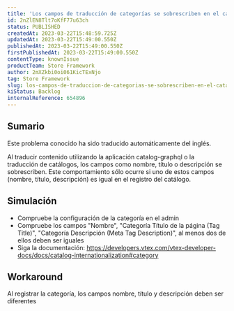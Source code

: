 ```yaml
---
title: 'Los campos de traducción de categorías se sobrescriben en el catálogo graphql'
id: 2nZlEN8Tlt7oKfF77u63ch
status: PUBLISHED
createdAt: 2023-03-22T15:48:59.725Z
updatedAt: 2023-03-22T15:49:00.550Z
publishedAt: 2023-03-22T15:49:00.550Z
firstPublishedAt: 2023-03-22T15:49:00.550Z
contentType: knownIssue
productTeam: Store Framework
author: 2mXZkbi0oi061KicTExNjo
tag: Store Framework
slug: los-campos-de-traduccion-de-categorias-se-sobrescriben-en-el-catalogo-graphql
kiStatus: Backlog
internalReference: 654896
---
```


## Sumario

<div class="alert alert-info">
  <p>Este problema conocido ha sido traducido automáticamente del inglés.</p>
</div>


Al traducir contenido utilizando la aplicación catalog-graphql o la traducción de catálogos, los campos como nombre, título o descripción se sobrescriben. Este comportamiento sólo ocurre si uno de estos campos (nombre, título, descripción) es igual en el registro del catálogo.


##

## Simulación



- Compruebe la configuración de la categoría en el admin
- Compruebe los campos "Nombre", "Categoría Título de la página (Tag Title)", "Categoría Descripción (Meta Tag Description)", al menos dos de ellos deben ser iguales
- Siga la documentación: https://developers.vtex.com/vtex-developer-docs/docs/catalog-internationalization#category



## Workaround


Al registrar la categoría, los campos nombre, título y descripción deben ser diferentes



